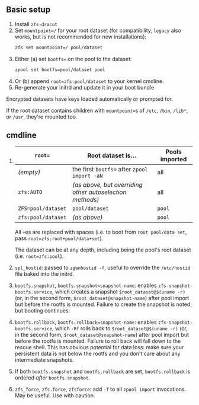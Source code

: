 ## Basic setup
1. Install `zfs-dracut`
2. Set `mountpoint=/` for your root dataset (for compatibility, `legacy` also works, but is not recommended for new installations):
    ```sh
    zfs set mountpoint=/ pool/dataset
    ```
3. Either (a) set `bootfs=` on the pool to the dataset:
    ```sh
    zpool set bootfs=pool/dataset pool
    ```
4. Or (b) append `root=zfs:pool/dataset` to your kernel cmdline.
5. Re-generate your initrd and update it in your boot bundle

Encrypted datasets have keys loaded automatically or prompted for.

If the root dataset contains children with `mountpoint=`s of `/etc`, `/bin`, `/lib*`, or `/usr`, they're mounted too.

## cmdline
1. `root=`            | Root dataset is…                                         | Pools imported |
   -------------------|----------------------------------------------------------|----------------|
   *(empty)*          | the first `bootfs=` after `zpool import -aN`             | all            |
   `zfs:AUTO`         | *(as above, but overriding other autoselection methods)* | all            |
   `ZFS=pool/dataset` | `pool/dataset`                                           | `pool`         |
   `zfs:pool/dataset` | *(as above)*                                             | `pool`         |

   All `+`es are replaced with spaces (i.e. to boot from `root pool/data set`, pass `root=zfs:root+pool/data+set`).

   The dataset can be at any depth, including being the pool's root dataset (i.e. `root=zfs:pool`).

2. `spl_hostid`: passed to `zgenhostid -f`, useful to override the `/etc/hostid` file baked into the initrd.

3. `bootfs.snapshot`, `bootfs.snapshot=snapshot-name`: enables `zfs-snapshot-bootfs.service`,
   which creates a snapshot `$root_dataset@$(uname -r)` (or, in the second form, `$root_dataset@snapshot-name`)
   after pool import but before the rootfs is mounted.
   Failure to create the snapshot is noted, but booting continues.

4. `bootfs.rollback`, `bootfs.rollback=snapshot-name`: enables `zfs-snapshot-bootfs.service`,
   which `-Rf` rolls back to `$root_dataset@$(uname -r)` (or, in the second form, `$root_dataset@snapshot-name`)
   after pool import but before the rootfs is mounted.
   Failure to roll back will fall down to the rescue shell.
   This has obvious potential for data loss: make sure your persistent data is not below the rootfs and you don't care about any intermediate snapshots.

5. If both `bootfs.snapshot` and `bootfs.rollback` are set, `bootfs.rollback` is ordered *after* `bootfs.snapshot`.

6. `zfs_force`, `zfs.force`, `zfsforce`: add `-f` to all `zpool import` invocations.
   May be useful. Use with caution.
